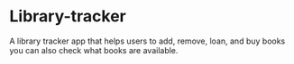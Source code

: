 # Library-tracker
A library tracker app that helps users to add, remove, loan, and buy books you can also check what books are available.
